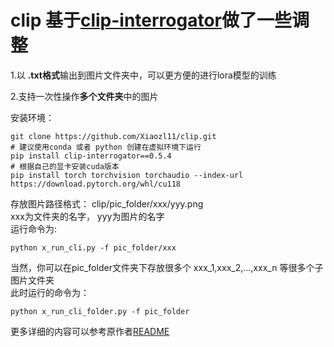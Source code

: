 # clip 基于[clip-interrogator](https://github.com/pharmapsychotic/clip-interrogator)做了一些调整<br>

1.以 **.txt格式**输出到图片文件夹中，可以更方便的进行lora模型的训练<br>

2.支持一次性操作**多个文件夹**中的图片<br>

安装环境：
```
git clone https://github.com/Xiaozl11/clip.git
# 建议使用conda 或者 python 创建在虚拟环境下运行
pip install clip-interrogator==0.5.4
# 根据自己的显卡安装cuda版本
pip install torch torchvision torchaudio --index-url https://download.pytorch.org/whl/cu118
```

存放图片路径格式：
clip/pic_folder/xxx/yyy.png<br>
xxx为文件夹的名字，
yyy为图片的名字<br>
运行命令为:<br>
```
python x_run_cli.py -f pic_folder/xxx
```

当然，你可以在pic_folder文件夹下存放很多个 xxx_1,xxx_2,...,xxx_n 等很多个子图片文件夹<br>
此时运行的命令为：<br>
```
python x_run_cli_folder.py -f pic_folder
```

更多详细的内容可以参考原作者[README](https://github.com/pharmapsychotic/clip-interrogator/blob/main/README.md)
